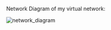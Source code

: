 Network Diagram of my virtual network:

![network_diagram](https://user-images.githubusercontent.com/91933325/150435644-18f02647-092a-4acd-8277-a4195eb5f462.PNG)
